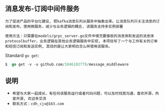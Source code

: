 ## 消息发布-订阅中间件服务
    为了促进产品的平台化建设, 把kafka消息队列从服务中抽象出来。让消息队列只关注消息的订阅和发布，使用微服务，减少与业务逻辑的耦合, 该服务支持多实例部署

    使用方法：只需要在models/grpc_server.go文件中填充要接收的消息体和发送的消息体protocolbuffer，业务逻辑在其他业务逻辑服务中实现, 本项目写了一个与工作有关的订单和短信订阅和发送实例, 其目的是让大家明白怎么样使用该服务。

Standard  `go get`:

```go
$  go get -v -u github.com/1046102779/message_middleware
```


## 说明

+ `希望与大家一起成长，有任何该服务运行或者代码问题，可以及时找我沟通，喜欢开源，热爱开源, 欢迎多交流`   
+ `联系方式：cdh_cjx@163.com`
